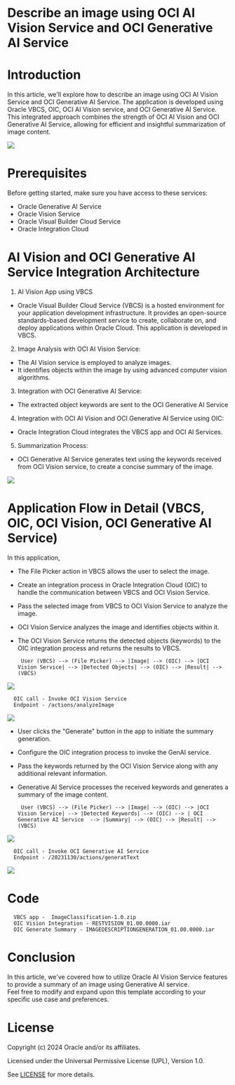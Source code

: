 # Describe an image using OCI AI Vision Service and OCI Generative AI Service

# Introduction

In this article, we'll explore how to describe an image using OCI AI Vision Service and OCI Generative AI Service.
The application is developed using Oracle VBCS, OIC, OCI AI Vision service, and OCI Generative AI Service.
This integrated approach combines the strength of OCI AI Vision and OCI Generative AI Service, allowing for efficient and insightful summarization of image content.

<img src="./files/AIVisionApp.jpg"></img>

# Prerequisites

Before getting started, make sure you have access to these services:

- Oracle Generative AI Service
- Oracle Vision Service
- Oracle Visual Builder Cloud Service
- Oracle Integration Cloud

# AI Vision and OCI Generative AI Service Integration Architecture

1. AI Vision App using VBCS
- Oracle Visual Builder Cloud Service (VBCS) is a hosted environment for your application development infrastructure. It provides an open-source standards-based development service to create, collaborate on, and deploy applications within Oracle Cloud. This application is developed in VBCS.

2. Image Analysis with OCI AI Vision Service:
- The AI Vision service is employed to analyze images.
- It identifies objects within the image by using advanced computer vision algorithms.

3. Integration with OCI Generative AI Service:
- The extracted object keywords are sent to the OCI Generative AI Service

4. Integration with OCI AI Vision and OCI Generative AI Service using OIC:
- Oracle Integration Cloud integrates the VBCS app and OCI AI Services.

5. Summarization Process:
- OCI Generative AI Service generates text using the keywords received from OCI Vision service, to create a concise summary of the image.

<img src="./files/AIVisionAppArch.svg"></img>

# Application Flow in Detail (VBCS, OIC, OCI Vision, OCI Generative AI Service)

In this application,
-	The File Picker action in VBCS allows the user to select the image. 
-	Create an integration process in Oracle Integration Cloud (OIC) to handle the communication between   VBCS and OCI Vision Service.
-	Pass the selected image from VBCS to OCI Vision Service to analyze the image.
-	OCI Vision Service analyzes the image and identifies objects within it.
-	The OCI Vision Service returns the detected objects (keywords) to the OIC integration process and returns the results to VBCS.

         User (VBCS) --> (File Picker) --> |Image| --> (OIC) --> |OCI Vision Service| --> |Detected Objects| --> (OIC) --> |Result| --> (VBCS)

   <img src="./files/VBCS_Vision.jpg">
      </img>

      OIC call - Invoke OCI Vision Service
      Endpoint - /actions/analyzeImage

   <img src="./files/OIC_VisionService.jpg">
      </img>

-	User clicks the "Generate" button in the app to initiate the summary generation.
-	Configure the OIC integration process to invoke the GenAI service.
-	Pass the keywords returned by the OCI Vision Service along with any additional relevant information.
-	Generative AI Service processes the received keywords and generates a summary of the image content.

         User (VBCS) --> (File Picker) --> |Image| --> (OIC) --> |OCI Vision Service| --> |Detected Keywords| --> (OIC) --> | OCI Generative AI Service  --> |Summary| --> (OIC) --> |Result| --> (VBCS)

   <img src="./files/VBCS_GenerateSummary.jpg">
      </img>

      OIC call - Invoke OCI Generative AI Service
      Endpoint - /20231130/actions/generatText
   <img src="./files/OIC_GenerateSummary.jpg">
      </img>

# Code

      VBCS app -  ImageClassification-1.0.zip
      OIC Vision Integration - RESTVISION_01.00.0000.iar
      OIC Generate Summary - IMAGEDESCRIPTIONGENERATION_01.00.0000.iar

# Conclusion

In this article, we've covered how to utilize Oracle AI Vision Service features to provide a summary of an image using Generative AI service.  
Feel free to modify and expand upon this template according to your specific use case and preferences.

# License
 
Copyright (c) 2024 Oracle and/or its affiliates.
 
Licensed under the Universal Permissive License (UPL), Version 1.0.
 
See [LICENSE](https://github.com/oracle-devrel/technology-engineering/blob/main/LICENSE) for more details.
	
